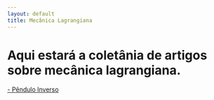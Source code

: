 ```yaml
---
layout: default
title: Mecânica Lagrangiana
---
```


# Aqui estará a coletânia de artigos sobre mecânica lagrangiana.

[- Pêndulo Inverso](/pend_inv.html)
